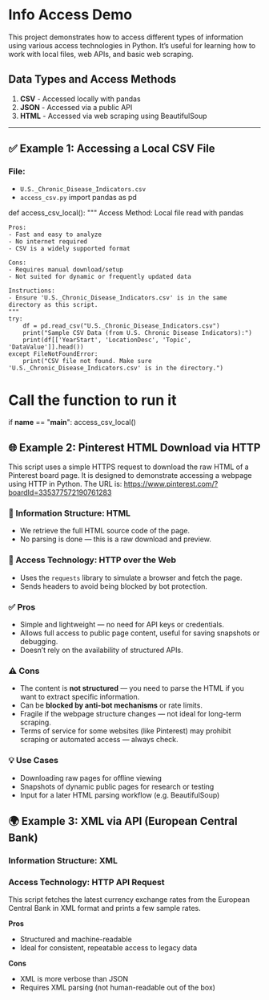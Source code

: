 # Info Access Demo

This project demonstrates how to access different types of information using various access technologies in Python. It’s useful for learning how to work with local files, web APIs, and basic web scraping.

## Data Types and Access Methods

1. **CSV** - Accessed locally with pandas
2. **JSON** - Accessed via a public API
3. **HTML** - Accessed via web scraping using BeautifulSoup

---

## ✅ Example 1: Accessing a Local CSV File

### File:
- `U.S._Chronic_Disease_Indicators.csv`
- `access_csv.py`
import pandas as pd

def access_csv_local():
    """
    Access Method: Local file read with pandas
    
    Pros:
    - Fast and easy to analyze
    - No internet required
    - CSV is a widely supported format

    Cons:
    - Requires manual download/setup
    - Not suited for dynamic or frequently updated data

    Instructions:
    - Ensure 'U.S._Chronic_Disease_Indicators.csv' is in the same directory as this script.
    """
    try:
        df = pd.read_csv("U.S._Chronic_Disease_Indicators.csv")
        print("Sample CSV Data (from U.S. Chronic Disease Indicators):")
        print(df[['YearStart', 'LocationDesc', 'Topic', 'DataValue']].head())
    except FileNotFoundError:
        print("CSV file not found. Make sure 'U.S._Chronic_Disease_Indicators.csv' is in the directory.")

# Call the function to run it
if __name__ == "__main__":
    access_csv_local()

## 🌐 Example 2: Pinterest HTML Download via HTTP

This script uses a simple HTTPS request to download the raw HTML of a Pinterest board page. It is designed to demonstrate accessing a webpage using HTTP in Python. The URL is: https://www.pinterest.com/?boardId=335377572190761283 

### 📄 Information Structure: HTML
- We retrieve the full HTML source code of the page.
- No parsing is done — this is a raw download and preview.

### 🔌 Access Technology: HTTP over the Web
- Uses the `requests` library to simulate a browser and fetch the page.
- Sends headers to avoid being blocked by bot protection.

### ✅ Pros
- Simple and lightweight — no need for API keys or credentials.
- Allows full access to public page content, useful for saving snapshots or debugging.
- Doesn’t rely on the availability of structured APIs.

### ⚠️ Cons
- The content is **not structured** — you need to parse the HTML if you want to extract specific information.
- Can be **blocked by anti-bot mechanisms** or rate limits.
- Fragile if the webpage structure changes — not ideal for long-term scraping.
- Terms of service for some websites (like Pinterest) may prohibit scraping or automated access — always check.

### 💡 Use Cases
- Downloading raw pages for offline viewing
- Snapshots of dynamic public pages for research or testing
- Input for a later HTML parsing workflow (e.g. BeautifulSoup)

## 🌍 Example 3: XML via API (European Central Bank)

### Information Structure: XML  
### Access Technology: HTTP API Request

This script fetches the latest currency exchange rates from the European Central Bank in XML format and prints a few sample rates.

**Pros**
- Structured and machine-readable
- Ideal for consistent, repeatable access to legacy data

**Cons**
- XML is more verbose than JSON
- Requires XML parsing (not human-readable out of the box)

